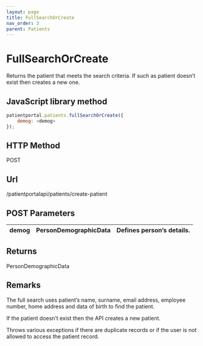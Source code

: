 ```yaml
---
layout: page
title: FullSearchOrCreate
nav_order: 3
parent: Patients
---
```


# FullSearchOrCreate

Returns the patient that meets the search criteria. If such as patient doesn’t exist then creates a new one.

## JavaScript library method

```javascript
patientportal.patients.fullSearchOrCreate({
    demog: <demog>
});
```

## HTTP Method

POST

## ****Url****

/patientportalapi/patients/create-patient

## POST Parameters

| demog | PersonDemographicData | Defines person’s details. |
| --- | --- | --- |

## Returns

PersonDemographicData

## Remarks

The full search uses patient’s name, surname, email address, employee number, home address and data of birth to find the patient.

If the patient doesn’t exist then the API creates a new patient.

Throws various exceptions if there are duplicate records or if the user is not allowed to access the patient record.

